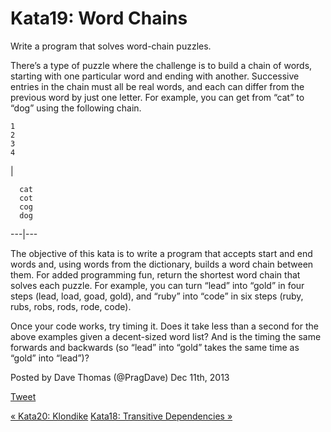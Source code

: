 # Kata19: Word Chains

Write a program that solves word-chain puzzles.

There’s a type of puzzle where the challenge is to build a chain of words,
starting with one particular word and ending with another. Successive entries
in the chain must all be real words, and each can differ from the previous
word by just one letter. For example, you can get from “cat” to “dog” using
the following chain.

    
    
    1
    2
    3
    4
    

|

    
    
      cat
      cot
      cog
      dog  
  
---|---  
  
The objective of this kata is to write a program that accepts start and end
words and, using words from the dictionary, builds a word chain between them.
For added programming fun, return the shortest word chain that solves each
puzzle. For example, you can turn “lead” into “gold” in four steps (lead,
load, goad, gold), and “ruby” into “code” in six steps (ruby, rubs, robs,
rods, rode, code).

Once your code works, try timing it. Does it take less than a second for the
above examples given a decent-sized word list? And is the timing the same
forwards and backwards (so “lead” into “gold” takes the same time as “gold”
into “lead”)?

Posted by Dave Thomas (@PragDave) Dec 11th, 2013

[Tweet](http://codekata.com//twitter.com/share)

[« Kata20: Klondike](http://codekata.com/kata/kata20-klondike/ "Previous Post:
Kata20: Klondike") [Kata18: Transitive Dependencies
»](http://codekata.com/kata/kata18-transitive-dependencies/ "Next Post:
Kata18: Transitive Dependencies")

